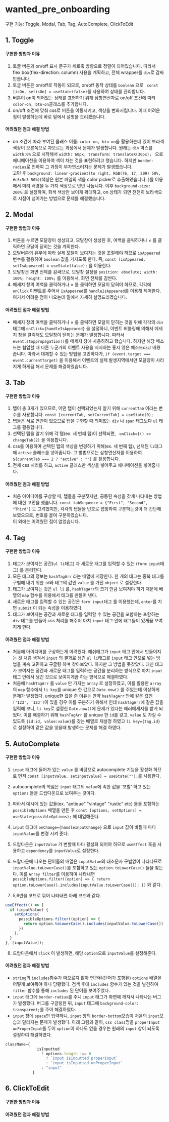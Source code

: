 # wanted_pre_onboarding

구현 기능: Toggle, Modal, Tab, Tag, AutoComplete, ClickToEdit

## 1. Toggle

#### 구현한 방법과 이유

1. 토글 버튼과 on/off 표시 문구가 세로축 방향으로 정렬이 되어있습니다.
   따라서 flex box(flex-direction: column) 사용을 계획하고, 전체 wrapper를 `div`로 감싸 만듭니다.
2. 토글 버튼은 on/off로 작동이 되므로, on/off 동작 상태를 `boolean` 으로 ` const [isOn, setisOn] = useState(false)`를 사용하여 상태를 관리합니다.
3. 버튼이 on이 되어있는 상태를 표현하기 위해 삼항연산자로 on/off 조건에 따라 `color-on, btn-on`클래스를 추가합니다.
4. on/off 조건에 맞춰 css로 버튼을 이동시키고, 색상을 변화시킵니다. 이때 어려운 점이 발생하는데 바로 밑에서 설명을 드리겠습니다.

#### 어려웠던 점과 해결 방법

- on 조건에 따라 부여된 클래스 이름: `color-on, btn-on`을 활용하는데 있어 보라색 색상이 오른쪽으로 차오르는 과정에서 문제가 발생합니다. 원래는 `div` 박스를 `width:0%` 으로 시작해서 `width: 60px; transform: translateX(30px); ` 으로 애니메이션을 이용하여 색이 차는 것을 표현하려고 했습니다. 하지만 `border-radius`로 인하여 그 과정이 부자연스러지는 문제가 발생했습니다. <br />
  고민 후 `background: linear-gradient(to right, RGB(76, 17, 209) 50%, #c5c5c5 50%)`(색상은 원본 파일의 색을 color picker로 추출해왔습니다. )를 이용해서 미리 배경을 두 가지 색상으로 반반 나눕니다. 이후 `background-size: 200%;`로 설정하여, 회색 색상만 보이게 확대하고, on 상태가 되면 천천히 보라색으로 시점이 넘어가는 방법으로 문제를 해결했습니다.

## 2. Modal

#### 구현한 방법과 이유

1. 버튼을 누르면 모달창이 생성되고, 모달창이 생성된 후, 여백을 클릭하거나 &times; 를 클릭하면 모달이 닫히는 것을 계획한다.
2. 모달버튼의 유무에 따라 실제 모달이 보여지는 것을 조절해야 하므로 `isAppeared` 변수를 활용하여 `boolean` 값을 가지도록 한다. 즉, `const [isAppeared, setIsAppeared] = useState(false);` 을 이용한다.
3. 모달창은 화면 전체를 감싸므로, 모달창 설정을 `position: absolute; width: 100%; height: 100%;` 를 이용해서, 화면 전체를 감싼다.
4. 메세지 창의 여백을 클릭하거나 &times; 를 클릭하면 모달이 닫혀야 하므로, 각각에 `onClick` 이벤트를 주어서 `IsAppeared`를 `handleIsAppeared`를 이용해 제어한다. 여기서 어려운 점이 나오는데 밑에서 자세히 설명드리겠습니다.

#### 어려웠던 점과 해결 방법

- 메세지 창의 여백을 클릭하거나 &times; 를 클릭하면 모달이 닫히는 것을 위해 각각의 `div` 태그에 `onClick={handleIsAppeared}` 을 설정하니, 이벤트 버블링에 의해서 메세지 창을 클릭해도 모달창이 닫히는 문제가 발생합니다. 따라서 `event.stoppropagation()`를 메세지 창에 사용하려고 했습니다. 하지만 해당 메소드는 협업할 때 다른 누군가의 이벤트 사용을 저지하는 좋지 않은 메소드라고 배웠습니다. 따라서 대체할 수 있는 방법을 고민하다가, `if (event.target === event.currentTarget)` 을 이용해서 이벤트의 실제 발생지역에서만 모달창이 사라지게 하게끔 해서 문제를 해결하였습니다.

## 3. Tab

#### 구현한 방법과 이유

1. 탭이 총 3개가 있으므로, 어떤 탭이 선택되었는지 알기 위해 `currentTab` 이라는 변수를 사용합니다. `const [currentTab, setCurrentTab] = useState(0);`
2. 탭들은 서로 연관이 있으므로 탭을 구현할 때 의미없는 `div` 나 `span` 태그보다 `ul` 태그를 활용합니다.
3. 선택된 탭을 알기 위해 각 탭(ex. 세 번째 탭)이 선택되면, ` onClick={() => changeTab(2)` 을 이용합니다.
4. css를 이용하여 선택된 탭의 색상을 변경하기 위해(ex. 세 번째 탭), 선택된 `li`태그에 `active` 클래스를 넣어줍니다. 그 방법으로는 삼항연산자를 이용하여 `${currentTab === 2 ? "active" : ""}` 를 활용합니다.
5. 전체 css 처리를 하고, `active` 클래스만 색상을 넣어주고 애니메이션을 넣어줍니다.

#### 어려웠던 점과 해결 방법

- 처음 아이디어를 구상할 때, 탭들을 구분짓지만, 공통된 속성을 갖게 나타내는 방법에 대한 고민을 했습니다. `const tabSequence = {"First", "Second", "Third"}` 도 고려했지만, 각각의 탭들을 번호로 맵핑하여 구분하는것이 더 간단해 보였으므로, 번호를 붙여 구분하였습니다.<br />
  이 외에는 어려웠던 점이 없었습니다.

## 4. Tag

#### 구현한 방법과 이유

1. 태그가 보여지는 공간(`ul li`태그) 과 새로운 태그를 입력할 수 있는 (`form input`태그) 를 분리한다.
2. 모든 태그의 정보는 `hashTagArr` 라는 배열에 저장한다. 한 개의 태그는 중복 태그를 구별해 내기 위한 `id`와 태그의 값인 `value` 를 가진 `object` 로 설정한다.
3. 태그가 보여지는 것은 `ul li` 를, `hashTagArr`의 크기 만큼 보여져야 하기 때문에 배열의 `map` 함수를 이용해서 태그를 만들어 낸다.
4. 새로운 태그를 입력할 수 있는 공간은 `form input`태그 를 이용했는데, `enter`를 치면 `submit` 이 되는 속성을 이용하였다.
5. 태그가 보여지는 공간과 새로운 태그를 입력할 수 있는 공간을 포함하는 포함하는 `div` 태그를 만들어 css 처리를 해주어 마치 `input` 태그 안에 태그들이 있게끔 보여지게 한다.

#### 어려웠던 점과 해결 방법

- 처음에 아이디어를 구상하는게 어려웠다. 해쉬태그가 `input` 태그 안에서 만들어지는 것 처럼 생겨서 `input` 의 결과로 생긴 `ul li`태그를 `input` 태그 안으로 넣는 방법을 계속 고민하고 구글링 하며 찾아보았다. 하지만 그 방법을 못찾았다. 대신 태그가 보여지는 공간과 새로운 태그를 입력하는 공간을 분리하는 방식으로 마치 `input` 태그 안에서 생긴 것으로 보여지게끔 하는 방식으로 해결하였다.
- 처음에 `hashTagArr` 를 `value` 만 가지는 `array` 로 설정하였고, 이를 활용한 `array`의 `map` 함수에서 `li key`를 unique 한 값으로 `Date.now()` 를 주었는데 이상하게 문제가 발생했다. unique한 값을 준 이유는 만약 `hashTagArr` 안에 같은 값인 `['123', '123']`이 있을 경우 이를 구분하기 위해서 인데 `hashTagArr`에 같은 값을 입력해 보니, `li key`로 설정한 `Date.now()`에 문제가 있다는 에러메세지를 받게 되었다. 이를 해결하기 위해 `hashTagArr` 를 unique 한 `id`를 갖고, `value` 도 가질 수 있도록 `{id:id, value:value}`를 갖는 배열로 재설정 하였고 `li key={tag.id}` 로 설정하여 같은 값을 넣을때 발생하는 문제를 해결 하였다.

## 5. AutoComplete

#### 구현한 방법과 이유

1. `input` 태그에 들어가 있는 `value` 를 바탕으로 autocomplete 기능을 활성화 하므로 먼저 `const [inputValue, setInputValue] = useState("");`를 사용한다.
2. autocomplete의 핵심은 `input` 태그의 `value`에 속한 값을 '포함' 하고 있는 `options` 들을 드랍다운으로 보여주는 것이다.
3. 따라서 예시에 있는 값들(ex. "antique" "vintage" "rustic" etc) 들을 포함하는 `possibleOptions` 배열을 만든 후 `const [options, setOptions] = useState(possibleOptions);` 에 대입해준다.
4. `input` 태그에 `onChange={handleInputChange}` 으로 `input` 값이 바뀔때 마다 `inputValue`를 변경 시켜 준다.
5. 드랍다운은 `inputValue` 가 변할때 마다 활성화 되어야 하므로 `useEffect` 훅을 사용하고 `dependency`를 `inputValue`로 설정한다.
6. 드랍다운에 나오는 단어들의 배열은 `inputValue`의 대소문자 구별없이 나타나므로 `inputValue.toLowerCase()`를 포함하고 있는 `option.toLowerCase()` 들을 찾는다. 이를 `Array filter`를 이용하여 나타내면 `possibleOptions.filter((option) => { return option.toLowerCase().includes(inputValue.toLowerCase()); })` 와 같다.

7. 5,6번을 코드로 묶어 나타내면 아래 코드와 같다.

```js
useEffect(() => {
  if (inputValue) {
    setOptions(
      possibleOptions.filter((option) => {
        return option.toLowerCase().includes(inputValue.toLowerCase());
      })
    );
  }
}, [inputValue]);
```

8. 드랍다운에서 `click` 이 발생하면, 해당 `option`으로 `inputValue`를 설정해준다.

#### 어려웠던 점과 해결 방법

- `string`의 `includes`함수가 떠오르지 않아 연관된(단어가 포함된) `options` 배열을 어떻게 보여줘야 하나 당황했다. 검색 후에 `includes` 함수가 있는 것을 발견하여 `filter` 함수를 통해 `includes` 된 단어를 보여주었다.
- `input` 태그에 `border-radius`를 주니 `input` 태그가 화면에 깨져서 나타나는 버그가 발생했다. 버그를 구글링한 뒤, `input` 태그에 `background-color: transparent;`를 주어 해결하였다.
- `input` 창에 `space`만 입력하니, `input` 창의 `border-bottom`모습이 처음의 `input`모습과 달라지는 문제가 발생했다. 아래 그림과 같이, `css class`명을 `properInput unProperInput`를 두어 `option`이 하나도 없을 경우는 원래의 `input` 창이 되도록 설정하여 해결하였다.

```js
className={
              isInputted
                ? options.length !== 0
                  ? `input isInputted properInput`
                  : `input isInputted unProperInput`
                : "input"
            }
```

## 6. ClickToEdit

#### 구현한 방법과 이유

#### 어려웠던 점과 해결 방법
